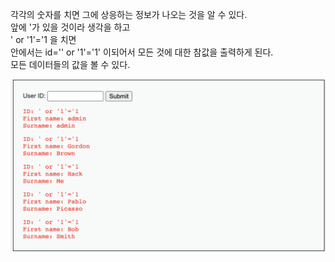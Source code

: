 각각의 숫자를 치면 그에 상응하는 정보가 나오는 것을 알 수 있다.    
앞에 '가 있을 것이라 생각을 하고    
' or '1'='1 을 치면    
안에서는 id='' or '1'='1' 이되어서 모든 것에 대한 참값을 출력하게 된다.    
모든 데이터들의 값을 볼 수 있다.    
   
 ![이미지](https://github.com/79fa/SECURITY/blob/main/images/스크린샷%202021-07-22%20오후%203.53.09.png)
